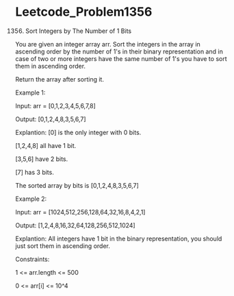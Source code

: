# Leetcode_Problem1356




1356. Sort Integers by The Number of 1 Bits



You are given an integer array arr. Sort the integers in the array in ascending order by the number of 1's in their binary representation and in case of two or more integers have the same number of 1's you have to sort them in ascending order.



Return the array after sorting it.

 

Example 1:




Input: arr = [0,1,2,3,4,5,6,7,8]




Output: [0,1,2,4,8,3,5,6,7]




Explantion: [0] is the only integer with 0 bits.





[1,2,4,8] all have 1 bit.




[3,5,6] have 2 bits.





[7] has 3 bits.





The sorted array by bits is [0,1,2,4,8,3,5,6,7]





Example 2:





Input: arr = [1024,512,256,128,64,32,16,8,4,2,1]




Output: [1,2,4,8,16,32,64,128,256,512,1024]





Explantion: All integers have 1 bit in the binary representation, you should just sort them in ascending order.


 



Constraints:





1 <= arr.length <= 500





0 <= arr[i] <= 10^4
